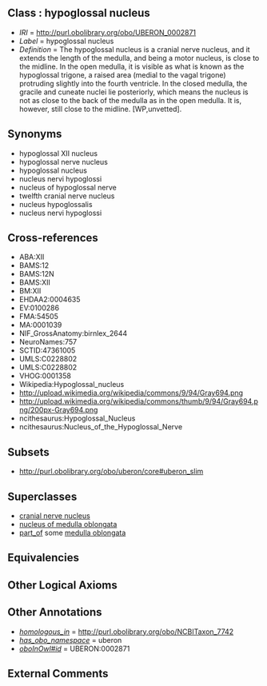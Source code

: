 
## Class : hypoglossal nucleus

 * *IRI* = http://purl.obolibrary.org/obo/UBERON_0002871
 * *Label* = hypoglossal nucleus
 * *Definition* = The hypoglossal nucleus is a cranial nerve nucleus, and it extends the length of the medulla, and being a motor nucleus, is close to the midline. In the open medulla, it is visible as what is known as the hypoglossal trigone, a raised area (medial to the vagal trigone) protruding slightly into the fourth ventricle. In the closed medulla, the gracile and cuneate nuclei lie posteriorly, which means the nucleus is not as close to the back of the medulla as in the open medulla. It is, however, still close to the midline. [WP,unvetted].

## Synonyms

 * hypoglossal XII nucleus
 * hypoglossal nerve nucleus
 * hypoglossal nucleus
 * nucleus nervi hypoglossi
 * nucleus of hypoglossal nerve
 * twelfth cranial nerve nucleus
 * nucleus hypoglossalis
 * nucleus nervi hypoglossi

## Cross-references

 * ABA:XII
 * BAMS:12
 * BAMS:12N
 * BAMS:XII
 * BM:XII
 * EHDAA2:0004635
 * EV:0100286
 * FMA:54505
 * MA:0001039
 * NIF_GrossAnatomy:birnlex_2644
 * NeuroNames:757
 * SCTID:47361005
 * UMLS:C0228802
 * UMLS:C0228802
 * VHOG:0001358
 * Wikipedia:Hypoglossal_nucleus
 * http://upload.wikimedia.org/wikipedia/commons/9/94/Gray694.png
 * http://upload.wikimedia.org/wikipedia/commons/thumb/9/94/Gray694.png/200px-Gray694.png
 * ncithesaurus:Hypoglossal_Nucleus
 * ncithesaurus:Nucleus_of_the_Hypoglossal_Nerve

## Subsets

 * http://purl.obolibrary.org/obo/uberon/core#uberon_slim

## Superclasses

 * [cranial nerve nucleus](../../UBERON/26/UBERON_0000126.md)
 * [nucleus of medulla oblongata](../../UBERON/35/UBERON_0007635.md)
 * [part_of](../../BFO/50/BFO_0000050.md) some [medulla oblongata](../../UBERON/96/UBERON_0001896.md)

## Equivalencies


## Other Logical Axioms


## Other Annotations

 * *[homologous_in](../../core#homologous/in/core#homologous_in.md)* = http://purl.obolibrary.org/obo/NCBITaxon_7742
 * *[has_obo_namespace](../../ce/oboInOwl#hasOBONamespace.md)* = uberon
 * *[oboInOwl#id](../../id/oboInOwl#id.md)* = UBERON:0002871

## External Comments

